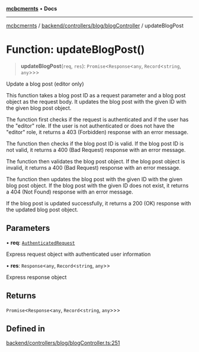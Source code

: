 [**mcbcmernts**](../../../../../README.md) • **Docs**

---

[mcbcmernts](../../../../../modules.md) /
[backend/controllers/blog/blogController](../README.md) / updateBlogPost

# Function: updateBlogPost()

> **updateBlogPost**(`req`, `res`): `Promise`\<`Response`\<`any`,
> `Record`\<`string`, `any`\>\>\>

Update a blog post (editor only)

This function takes a blog post ID as a request parameter and a blog post object
as the request body. It updates the blog post with the given ID with the given
blog post object.

The function first checks if the request is authenticated and if the user has
the "editor" role. If the user is not authenticated or does not have the
"editor" role, it returns a 403 (Forbidden) response with an error message.

The function then checks if the blog post ID is valid. If the blog post ID is
not valid, it returns a 400 (Bad Request) response with an error message.

The function then validates the blog post object. If the blog post object is
invalid, it returns a 400 (Bad Request) response with an error message.

The function then updates the blog post with the given ID with the given blog
post object. If the blog post with the given ID does not exist, it returns a 404
(Not Found) response with an error message.

If the blog post is updated successfully, it returns a 200 (OK) response with
the updated blog post object.

## Parameters

• **req**:
[`AuthenticatedRequest`](../../../../middleware/authMiddleware/interfaces/AuthenticatedRequest.md)

Express request object with authenticated user information

• **res**: `Response`\<`any`, `Record`\<`string`, `any`\>\>

Express response object

## Returns

`Promise`\<`Response`\<`any`, `Record`\<`string`, `any`\>\>\>

## Defined in

[backend/controllers/blog/blogController.ts:251](https://github.com/Data-Point-Solutions/mcbcMERNts/blob/c075a2f91fc90c2c88df62270de0475f3bdb96de/backend/controllers/blog/blogController.ts#L251)
